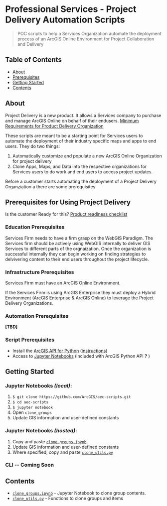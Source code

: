 # Professional Services - Project Delivery Automation Scripts

> POC scripts to help a Services Organization automate the deployment process of an ArcGIS Online Environment for Project Collaboration and Delivery

## Table of Contents

* [About](#about)
* [Prerequisites](#prerequisites-for-using-project-delivery)
* [Getting Started](#getting-started)
* [Contents](#contents)

## About
Project Delivery is a new product. It allows a Services company to purchase and manage ArcGIS Online on behalf of their endusers. [Minimum Requirements for Product Delivery Organization](Resource/Project_Delivery_Org.PNG)

These scripts are meant to be a starting point for Services users to automate the deployment of their industry specific maps and apps to end users. They do two things:
1. Automatically customize and populate a new ArcGIS Online Organization for project delivery
2. Clone Apps, Maps, and Data into the respective organizations for Services users to do work and end users to access project updates.

Before a customer starts automating the deployment of a Project Delivery Organziation a there are some prerequisites

## Prerequisites for Using Project Delivery
Is the customer Ready for this? [Product readiness checklist](Resource/ProjectDeliveryReadiness.pdf)

### Education Prerequisites

Services Firm needs to have a firm grasp on the WebGIS Paradigm. The Services firm should be actively using WebGIS internally to deliver GIS Services to different parts of the orgnaization. Once the organization is successful internally they can begin working on finding strategies to delvivering content to their end users throughout the project lifecycle. 

### Infrastructure Prerequisites

Services Firm must have an ArcGIS Online Environment.

  If the Services Firm is using ArcGIS Enterprise they must deploy a Hybrid Environment (ArcGIS Enterprise & ArcGIS Online) to leverage the Project Delivery Organizations.

### Automation Prerequisites

__[TBD]__

### Script Prerequisites

* Install the [ArcGIS API for Python](https://developers.arcgis.com/python/) ([instructions](https://developers.arcgis.com/python/guide/install-and-set-up/))
* Access to [Jupyter Notebooks](http://jupyter.org/) (included with ArcGIS Python API __?__ )

## Getting Started

### Jupyter Notebooks _(local)_:

1. `$ git clone https://github.com/ArcGIS/aec-scripts.git`
2. `$ cd aec-scripts`
3. `$ jupyter notebook`
4. Open `clone_groups`
5. Update GIS information and user-defined constants

### Jupyter Notebooks _(hosted)_:
1. Copy and paste [`clone_groups.ipynb`](/clone_groups.ipynb)
2. Update GIS information and user-defined constants
3. Where specified, copy and paste [`clone_utils.py`](/clone_utils.py)

### CLI -- Coming Soon

## Contents
* [`clone_groups.ipynb`](/clone_groups.ipynb) - Jupyter Notebook to clone group contents.
* [`clone_utils.py`](/clone_utils.py) - Functions to clone groups and items


